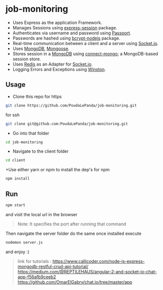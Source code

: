 # job-monitoring
+ Uses Express as the application Framework.
+ Manages Sessions using [express-session](https://github.com/expressjs/session) package.
+ Authenticates via username and password using [Passport](https://github.com/jaredhanson/passport).
+ Passwords are hashed using [bcrypt-nodejs](https://github.com/shaneGirish/bcrypt-nodejs) package.
+ Real-time communication between a client and a server using [Socket.io](https://github.com/socketio/socket.io).
+ Uses [MongoDB](https://github.com/mongodb/mongo), [Mongoose](https://github.com/Automattic/mongoose).
+ Stores session in a [MongoDB](https://github.com/mongodb/mongo) using [connect-mongo](https://github.com/kcbanner/connect-mongo); a MongoDB-based session store.
+ Uses [Redis](https://github.com/antirez/redis) as an Adapter for [Socket.io](https://github.com/socketio/socket.io).
+ Logging Errors and Exceptions using [Winston](https://github.com/winstonjs/winston).

## Usage
+ Clone this repo
for https
```sh
git clone https://github.com/PoudaLePanda/job-monitoring.git
```
for ssh
```sh
git clone git@github.com:PoudaLePanda/job-monitoring.git
```
+ Go into that folder
```sh
cd job-monitoring
```
+ Navigate to the client folder
```sh
cd client
```
+Use either yarn or npm to install the dep's
for npm
```sh
npm install
```

## Run 
```sh
npm start
``` 
and visit the local url in the browser
> Note: It specifies the port after running that command

Then navigate the server folder do the same once installed execute
```sh
nodemon server.js
```
and enjoy :)

> link for tutorials : https://www.callicoder.com/node-js-express-mongodb-restful-crud-api-tutorial/
> https://medium.com/@REPTILEHAUS/angular-2-and-socket-io-chat-app-f56afb9ceeb2
> https://github.com/OmarElGabry/chat.io/tree/master/app

